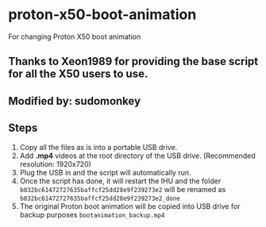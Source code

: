 # proton-x50-boot-animation
For changing Proton X50 boot animation

## Thanks to Xeon1989 for providing the base script for all the X50 users to use.
## Modified by: sudomonkey 

## Steps
1. Copy all the files as is into a portable USB drive.
2. Add **.mp4** videos at the root directory of the USB drive. (Recommended resolution: 1920x720)
3. Plug the USB in and the script will automatically run.
4. Once the script has done, it will restart the IHU and the folder `b832bc61472727635baffcf25dd28e9f239273e2` will be renamed as `b832bc61472727635baffcf25dd28e9f239273e2_done`
5. The original Proton boot animation will be copied into USB drive for backup purposes `bootanimation_backup.mp4`

